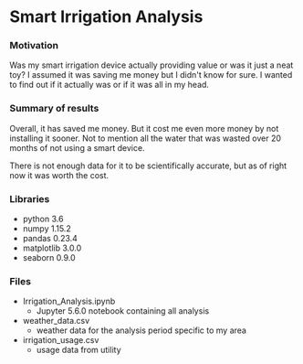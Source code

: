 # Smart Irrigation Analysis

### Motivation

Was my smart irrigation device actually providing value or was it just a neat toy?  I assumed it was saving me money but I didn't know for sure.  I wanted to find out if it actually was or if it was all in my head.

### Summary of results

Overall, it has saved me money.  But it cost me even more money by not installing it sooner.  Not to mention all the water that was wasted over 20 months of not using a smart device.

There is not enough data for it to be scientifically accurate, but as of right now it was worth the cost.

### Libraries

- python 3.6
- numpy 1.15.2
- pandas 0.23.4
- matplotlib 3.0.0
- seaborn 0.9.0

### Files

- Irrigation_Analysis.ipynb
  - Jupyter 5.6.0 notebook containing all analysis
- weather_data.csv
  - weather data for the analysis period specific to my area
- irrigation_usage.csv
  - usage data from utility

